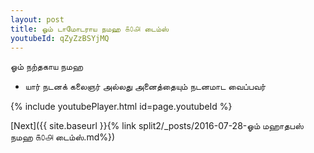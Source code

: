 ```yaml
---
layout: post
title: ஓம் டாமோடராய நமஹ ௧௦௮ டைம்ஸ்
youtubeId: qZyZzBSYjMQ
---
```

 
 
 ஓம் நற்தகாய நமஹ  
 
 -  யார் நடனக் கலைஞர் அல்லது அனைத்தையும் நடனமாட வைப்பவர் 
 
  
 
  
 
 
 
 
 
 


{% include youtubePlayer.html id=page.youtubeId %}
 
[Next]({{ site.baseurl }}{% link  split2/_posts/2016-07-28-ஓம் மஹாதபஸ் நமஹ ௧௦௮ டைம்ஸ்.md%})
 
